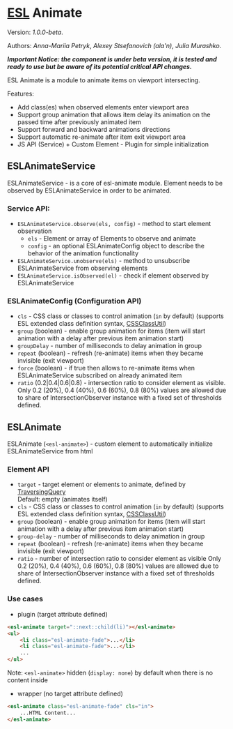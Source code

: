 # [ESL](https://exadel-inc.github.io/esl/) Animate

Version: _1.0.0-beta_.

Authors: *Anna-Mariia Petryk*, *Alexey Stsefanovich (ala'n)*, *Julia Murashko*.

**_Important Notice: the component is under beta version, it is tested and ready to use but be aware of its potential critical API changes._**

<a name="intro"></a>

ESL Animate is a module to animate items on viewport intersecting.

Features:
- Add class(es) when observed elements enter viewport area
- Support group animation that allows item delay its animation on the passed time after previously animated item
- Support forward and backward animations directions
- Support automatic re-animate after item exit viewport area
- JS API (Service) + Custom Element - Plugin for simple initialization

## ESLAnimateService
ESLAnimateService - is a core of esl-animate module. Element needs to be observed by ESLAnimateService 
in order to be animated.

### Service API:
- `ESLAnimateService.observe(els, config)` - method to start element observation
  - `els` - Element or array of Elements to observe and animate
  - `config` - an optional ESLAnimateConfig object to describe the behavior of the animation functionality
- `ESLAnimateService.unobserve(els)` - method to unsubscribe ESLAnimateService from observing elements
- `ESLAnimateService.isObserved(el)` - check if element observed by ESLAnimateService

### ESLAnimateConfig (Configuration API)
- `cls` - CSS class or classes to control animation (`in` by default)
(supports ESL extended class definition syntax, [CSSClassUtil](../esl-utils/dom/class.ts))
- `group` (boolean) - enable group animation for items 
(item will start animation with a delay after previous item animation start)
- `groupDelay` - number of milliseconds to delay animation in group
- `repeat` (boolean) - refresh (re-animate) items when they became invisible (exit viewport)
- `force` (boolean) - if true then allows to re-animate items when ESLAnimateService subscribed 
on already animated item
- `ratio` (0.2|0.4|0.6|0.8) - intersection ratio to consider element as visible.
Only 0.2 (20%), 0.4 (40%), 0.6 (60%), 0.8 (80%) values are allowed due to share of IntersectionObserver instance
with a fixed set of thresholds defined.

## ESLAnimate
ESLAnimate (`<esl-animate>`) - custom element to automatically initialize ESLAnimateService from html

### Element API
- `target` - target element or elements to animate, defined by [TraversingQuery](../esl-traversing-query/README.md)  
Default: empty (animates itself)
- `cls` - CSS class or classes to control animation (`in` by default)
(supports ESL extended class definition syntax, [CSSClassUtil](../esl-utils/dom/class.ts))
- `group` (boolean) - enable group animation for items
(item will start animation with a delay after previous item animation start)
- `group-delay` - number of milliseconds to delay animation in group
- `repeat` (boolean) - refresh (re-animate) items when they became invisible (exit viewport)
- `ratio` - number of intersection ratio to consider element as visible
Only 0.2 (20%), 0.4 (40%), 0.6 (60%), 0.8 (80%) values are allowed due to share of IntersectionObserver instance
with a fixed set of thresholds defined.

### Use cases
- plugin (target attribute defined)
```html
<esl-animate target="::next::child(li)"></esl-animate>
<ul>
    <li class="esl-animate-fade">...</li>
    <li class="esl-animate-fade">...</li>
    ...
</ul>
```
Note: `<esl-animate>` hidden (`display: none`) by default when there is no content inside

- wrapper (no target attribute defined)
```html
<esl-animate class="esl-animate-fade" cls="in">
    ...HTML Content...
</esl-animate>
```
